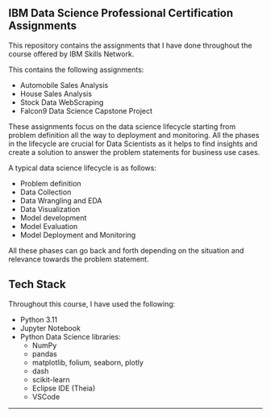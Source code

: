 ## IBM Data Science Professional Certification Assignments

This repository contains the assignments that I have done throughout the course offered by IBM Skills Network.

This contains the following assignments:
- Automobile Sales Analysis
- House Sales Analysis
- Stock Data WebScraping
- Falcon9 Data Science Capstone Project

These assignments focus on the data science lifecycle starting from problem definition all the way to deployment and monitoring. All the phases in the lifecycle are crucial for Data Scientists as it helps to find insights and create a solution to answer the problem statements for business use cases.

A typical data science lifecycle is as follows:
- Problem definition
- Data Collection
- Data Wrangling and EDA
- Data Visualization
- Model development
- Model Evaluation
- Model Deployment and Monitoring

All these phases can go back and forth depending on the situation and relevance towards the problem statement.

## Tech Stack
Throughout this course, I have used the following:

- Python 3.11
- Jupyter Notebook
- Python Data Science libraries:
    - NumPy
    - pandas
    - matplotlib, folium, seaborn, plotly
    - dash
    - scikit-learn
    - Eclipse IDE (Theia)
    - VSCode

---
